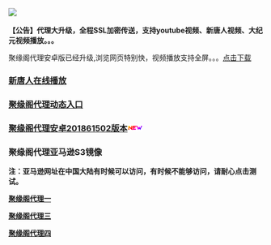 ![](https://raw.githubusercontent.com/hao369/a/master/j.jpg)

**【公告】代理大升级，全程SSL加密传送，支持youtube视频、新唐人视频、大纪元视频播放。。。**

聚缘阁代理安卓版已经升级,浏览网页特别快，视频播放支持全屏。。。[点击下载](https://github.com/dtw9/9/raw/master/201861502.apk)

 
###  [新唐人在线播放](http://t.cn/RrOQzae)

###  [聚缘阁代理动态入口](http://t.cn/RrOObI5)

### [聚缘阁代理安卓201861502版本](https://github.com/dtw9/9/raw/master/201861502.apk)![](https://raw.githubusercontent.com/jyg-1/jyg/master/new.gif)


### 聚缘阁代理亚马逊S3镜像

**注：亚马逊网址在中国大陆有时候可以访问，有时候不能够访问，请耐心点击测试。**

**[聚缘阁代理一](https://s3.amazonaws.com/dtw/index.html)**

**[聚缘阁代理三](https://s3.ap-northeast-2.amazonaws.com/haojyg/index.html)**

**[聚缘阁代理四](https://s3-ap-southeast-1.amazonaws.com/jyg4/index.html)**






